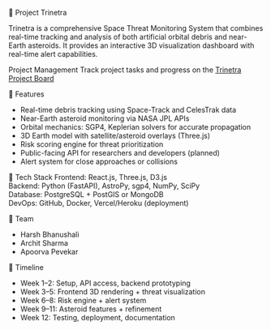🌌 Project Trinetra

Trinetra is a comprehensive Space Threat Monitoring System that combines real-time tracking and analysis of both artificial orbital debris and near-Earth asteroids. It provides an interactive 3D visualization dashboard with real-time alert capabilities.

Project Management
Track project tasks and progress on the [Trinetra Project Board](https://github.com/harshbhanushali36/Trinetra/projects/1)


🔭 Features
- Real-time debris tracking using Space-Track and CelesTrak data
- Near-Earth asteroid monitoring via NASA JPL APIs
- Orbital mechanics: SGP4, Keplerian solvers for accurate propagation
- 3D Earth model with satellite/asteroid overlays (Three.js)
- Risk scoring engine for threat prioritization
- Public-facing API for researchers and developers (planned)
- Alert system for close approaches or collisions

🧠 Tech Stack
Frontend: React.js, Three.js, D3.js  
Backend: Python (FastAPI), AstroPy, sgp4, NumPy, SciPy  
Database: PostgreSQL + PostGIS or MongoDB  
DevOps: GitHub, Docker, Vercel/Heroku (deployment)

👥 Team
- Harsh Bhanushali
- Archit Sharma
- Apoorva Pevekar

📅 Timeline
- Week 1–2: Setup, API access, backend prototyping
- Week 3–5: Frontend 3D rendering + threat visualization
- Week 6–8: Risk engine + alert system
- Week 9–11: Asteroid features + refinement
- Week 12: Testing, deployment, documentation

